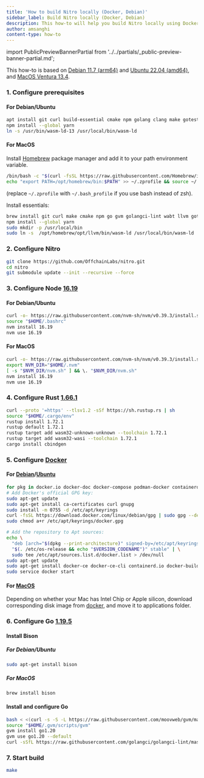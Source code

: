 ```yaml
---
title: 'How to build Nitro locally (Docker, Debian)'
sidebar_label: Build Nitro locally (Docker, Debian)
description: This how-to will help you build Nitro locally using Docker on Debian.
author: amsanghi
content-type: how-to
---
```


import PublicPreviewBannerPartial from '../../partials/_public-preview-banner-partial.md';

<PublicPreviewBannerPartial />

This how-to is based on [Debian 11.7 (arm64)](https://cdimage.debian.org/cdimage/archive/11.7.0/arm64/iso-cd/debian-11.7.0-arm64-netinst.iso) and [Ubuntu 22.04 (amd64)](https://releases.ubuntu.com/22.04.2/ubuntu-22.04.2-desktop-amd64.iso), and [MacOS Ventura 13.4](https://developer.apple.com/documentation/macos-release-notes/macos-13_4-release-notes).

### 1. Configure prerequisites

#### For Debian/Ubuntu
```bash
apt install git curl build-essential cmake npm golang clang make gotestsum wabt lld-13
npm install --global yarn
ln -s /usr/bin/wasm-ld-13 /usr/local/bin/wasm-ld
```

#### For MacOS
Install [Homebrew](https://brew.sh/) package manager and add it to your path environment variable.

```bash
/bin/bash -c "$(curl -fsSL https://raw.githubusercontent.com/Homebrew/install/HEAD/install.sh)"
echo "export PATH=/opt/homebrew/bin:$PATH" >> ~/.zprofile && source ~/.zprofile
```
(replace `~/.zprofile` with `~/.bash_profile` if you use bash instead of zsh).

Install essentials:

```bash
brew install git curl make cmake npm go gvm golangci-lint wabt llvm gotestsum
npm install --global yarn
sudo mkdir -p /usr/local/bin
sudo ln -s  /opt/homebrew/opt/llvm/bin/wasm-ld /usr/local/bin/wasm-ld
```


### 2. Configure Nitro

```bash
git clone https://github.com/OffchainLabs/nitro.git
cd nitro
git submodule update --init --recursive --force
```

### 3. Configure Node [16.19](https://github.com/nvm-sh/nvm)

#### For Debian/Ubuntu
```bash
curl -o- https://raw.githubusercontent.com/nvm-sh/nvm/v0.39.3/install.sh | bash
source "$HOME/.bashrc"
nvm install 16.19
nvm use 16.19
```

#### For MacOS
```bash
curl -o- https://raw.githubusercontent.com/nvm-sh/nvm/v0.39.3/install.sh | bash
export NVM_DIR="$HOME/.nvm" 
[ -s "$NVM_DIR/nvm.sh" ] && \. "$NVM_DIR/nvm.sh"
nvm install 16.19
nvm use 16.19
```


### 4. Configure Rust [1.66.1](https://www.rust-lang.org/tools/install)

```bash
curl --proto '=https' --tlsv1.2 -sSf https://sh.rustup.rs | sh
source "$HOME/.cargo/env"
rustup install 1.72.1
rustup default 1.72.1
rustup target add wasm32-unknown-unknown --toolchain 1.72.1
rustup target add wasm32-wasi --toolchain 1.72.1
cargo install cbindgen
```

### 5. Configure [Docker](https://docs.docker.com/engine/install)


#### For [Debian](https://docs.docker.com/engine/install/debian)/[Ubuntu](https://docs.docker.com/engine/install/ubuntu)
```bash
for pkg in docker.io docker-doc docker-compose podman-docker containerd runc; do sudo apt-get remove $pkg; done
# Add Docker's official GPG key:
sudo apt-get update
sudo apt-get install ca-certificates curl gnupg
sudo install -m 0755 -d /etc/apt/keyrings
curl -fsSL https://download.docker.com/linux/debian/gpg | sudo gpg --dearmor -o /etc/apt/keyrings/docker.gpg
sudo chmod a+r /etc/apt/keyrings/docker.gpg

# Add the repository to Apt sources:
echo \
  "deb [arch="$(dpkg --print-architecture)" signed-by=/etc/apt/keyrings/docker.gpg] https://download.docker.com/linux/debian \
  "$(. /etc/os-release && echo "$VERSION_CODENAME")" stable" | \
  sudo tee /etc/apt/sources.list.d/docker.list > /dev/null
sudo apt-get update
sudo apt-get install docker-ce docker-ce-cli containerd.io docker-buildx-plugin docker-compose-plugin
sudo service docker start
```

#### For [MacOS](https://docs.docker.com/desktop/install/mac-install/)
Depending on whether your Mac has Intel Chip or Apple silicon, download corresponding
disk image from [docker](https://docs.docker.com/desktop/install/mac-install/), and move it to applications folder.

### 6. Configure Go [1.19.5](https://github.com/moovweb/gvm)

#### Install Bison 
##### For Debian/Ubuntu
```bash
sudo apt-get install bison
```
##### For MacOS
```bash
brew install bison
```

#### Install and configure Go
```bash
bash < <(curl -s -S -L https://raw.githubusercontent.com/moovweb/gvm/master/binscripts/gvm-installer)
source "$HOME/.gvm/scripts/gvm"
gvm install go1.20
gvm use go1.20 --default
curl -sSfL https://raw.githubusercontent.com/golangci/golangci-lint/master/install.sh | sh -s -- -b $(go env GOPATH)/bin v1.54.2
```

### 7. Start build

```bash
make
```
